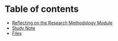 # Table of contents

* [Reflecting on the Research Methodology Module](README.md)
* [Study Note](<README (1).md>)
* [Files](https://github.com/indrad123/researchmethodology/tree/main)
